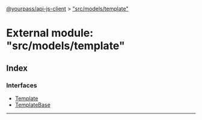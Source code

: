 [@yourpass/api-js-client](../README.md) > ["src/models/template"](../modules/_src_models_template_.md)

# External module: "src/models/template"

## Index

### Interfaces

* [Template](../interfaces/_src_models_template_.template.md)
* [TemplateBase](../interfaces/_src_models_template_.templatebase.md)

---

